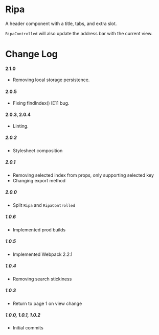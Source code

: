 # Ripa

A header component with a title, tabs, and extra slot.

`RipaControlled` will also update the address bar with the current view.

# Change Log

#### 2.1.0
- Removing local storage persistence.

#### 2.0.5
- Fixing findIndex() IE11 bug.

#### 2.0.3, 2.0.4
- Linting.

##### 2.0.2
- Stylesheet composition

##### 2.0.1
- Removing selected index from props, only supporting selected key
- Changing export method

##### 2.0.0
- Split `Ripa` and `RipaControlled`

##### 1.0.6
- Implemented prod builds

##### 1.0.5
- Implemented Webpack 2.2.1

##### 1.0.4
- Removing search stickiness

##### 1.0.3
- Return to page 1 on view change

##### 1.0.0, 1.0.1, 1.0.2
- Initial commits

